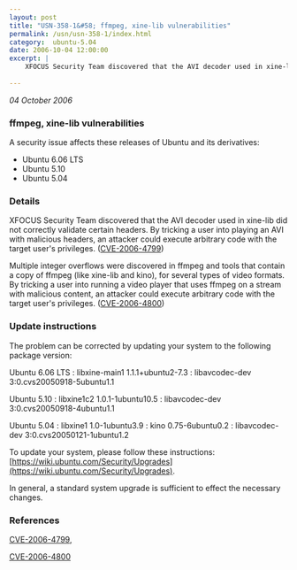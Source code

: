 ```yaml
---
layout: post
title: "USN-358-1&#58; ffmpeg, xine-lib vulnerabilities"
permalink: /usn/usn-358-1/index.html
category:  ubuntu-5.04
date: 2006-10-04 12:00:00
excerpt: |
    XFOCUS Security Team discovered that the AVI decoder used in xine-lib did not correctly validate certain headers.  By tricking a user into playing an AVI with malicious headers, an attacker could execute arbitrary code with the target user&#39;s privileges.  ([CVE-2006-4799](http://people.ubuntu.com/~ubuntu-security/cve/CVE-2006-4799))
    
--- 
```

 
 

*04 October 2006*

### ffmpeg, xine-lib vulnerabilities

A security issue affects these releases of Ubuntu and its derivatives:

* Ubuntu 6.06 LTS
* Ubuntu 5.10
* Ubuntu 5.04

### Details

XFOCUS Security Team discovered that the AVI decoder used in xine-lib did not correctly validate certain headers. By tricking a user into playing an AVI with malicious headers, an attacker could execute arbitrary code with the target user&#39;s privileges. ([CVE-2006-4799](http://people.ubuntu.com/~ubuntu-security/cve/CVE-2006-4799))

Multiple integer overflows were discovered in ffmpeg and tools that contain a copy of ffmpeg (like xine-lib and kino), for several types of video formats. By tricking a user into running a video player that uses ffmpeg on a stream with malicious content, an attacker could execute arbitrary code with the target user&#39;s privileges. ([CVE-2006-4800](http://people.ubuntu.com/~ubuntu-security/cve/CVE-2006-4800))

### Update instructions

The problem can be corrected by updating your system to the following package version:

Ubuntu 6.06 LTS
 : libxine-main1 <span>1.1.1+ubuntu2-7.3</span>
 : libavcodec-dev <span>3:0.cvs20050918-5ubuntu1.1</span>

Ubuntu 5.10
 : libxine1c2 <span>1.0.1-1ubuntu10.5</span>
 : libavcodec-dev <span>3:0.cvs20050918-4ubuntu1.1</span>

Ubuntu 5.04
 : libxine1 <span>1.0-1ubuntu3.9</span>
 : kino <span>0.75-6ubuntu0.2</span>
 : libavcodec-dev <span>3:0.cvs20050121-1ubuntu1.2</span>

To update your system, please follow these instructions: [https://wiki.ubuntu.com/Security/Upgrades](https://wiki.ubuntu.com/Security/Upgrades).

In general, a standard system upgrade is sufficient to effect the necessary changes.

### References

 
 [CVE-2006-4799](http://people.ubuntu.com/~ubuntu-security/cve/CVE-2006-4799), 

 [CVE-2006-4800](http://people.ubuntu.com/~ubuntu-security/cve/CVE-2006-4800)
 


